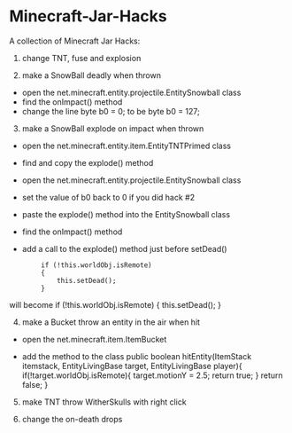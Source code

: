 Minecraft-Jar-Hacks
===================

A collection of Minecraft Jar Hacks:

1) change TNT, fuse and explosion



2) make a SnowBall deadly when thrown

- open the net.minecraft.entity.projectile.EntitySnowball class
- find the onImpact() method
- change the line 
     byte b0 = 0;
   to be
     byte b0 = 127;

3) make a SnowBall explode on impact when thrown

- open the net.minecraft.entity.item.EntityTNTPrimed class

- find and copy the explode() method

- open the net.minecraft.entity.projectile.EntitySnowball class

- set the value of b0 back to 0 if you did hack #2

- paste the explode() method into the EntitySnowball class

- find the onImpact() method

- add a call to the explode() method just before setDead()
```code
        if (!this.worldObj.isRemote)
        {
        	this.setDead();
        }
```
will become
        if (!this.worldObj.isRemote)
        {
        	this.setDead();
        }

4) make a Bucket throw an entity in the air when hit 

- open the net.minecraft.item.ItemBucket 

- add the method to the class
	public boolean hitEntity(ItemStack itemstack, EntityLivingBase target, EntityLivingBase player){
		if(!target.worldObj.isRemote){
			target.motionY = 2.5;
			return true;
		}
		return false;
	}

5) make TNT throw WitherSkulls with right click

6) change the on-death drops

